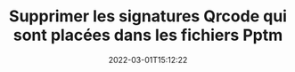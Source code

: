 ---
############################# Static ############################
layout: "auto-gen-signature"
date: 2022-03-01T15:12:22
draft: false
operation: Delete
signaturetype: Qrcode
fileformat: Pptm
productName: .NET
lang: fr
productCode: net
otherformats: pdf doc docx docm dot dotm dotx odt ott rtf xls xlsx xlsm xlsb csv ods ots xltx xltm ppt pptx pps ppsx odp otp potx potm pptm ppsm
breadcrumb: Put Qrcode signature on Pptm for C#

############################# Head ############################
head_title: "Supprimez les signatures Qrcode des fichiers Pptm via C#"
head_description: "La suppression de signatures Qrcode spécifiques à partir de documents Pptm signés peut être effectuée facilement avec un code .NET court."

############################# Header ############################
title: "Supprimer les signatures Qrcode qui sont placées dans les fichiers Pptm"
description: "Supprimez diverses signatures Qrcode des documents Pptm. La suppression des signatures Qrcode nécessite un code C# simple."
bg_image: "https://cms.admin.containerize.com/templates/aspose/App_Themes/V3/images/bg/header1.png"
bg_overlay: false
button:
    enable: true

############################# SubMenu ############################
submenu:
    enable: true

    left:
        img_alt: "GroupDocs.Signature for .NET"
        image: "https://cms.admin.containerize.com/templates/groupdocs/images/product-logos/90x90-noborder/groupdocs-signature-net.png"
        product: "GroupDocs.Signature"
        platform: ".NET"



############################# About ############################
about:
    enable: true
    title: "Obtenir des informations sur les fonctionnalités de l'API GroupDocs.Signature for .NET"
    content: |
        L'API [GroupDocs.Signature for .NET](https://products.groupdocs.com/signature/net/) propose de nombreuses façons de traiter vos documents à l'aide de signatures électroniques. Des signatures numériques telles que des textes, des images, des certificats numériques, des codes-barres, des codes QR, des tampons ou des métadonnées sont disponibles. Les clients ont la possibilité d'ajouter, de supprimer, de mettre à jour, de vérifier ou de rechercher des signatures numériques dans des fichiers PDF, des documents MS Word, des classeurs MS Excel, des présentations MS PowerPoint, des fichiers Adobe Photoshop et divers formats d'image. Un grand nombre de fonctionnalités et de paramètres utiles sont fournis.
    

############################# Steps ############################
steps:
    enable: true
    title_left: "Comment supprimer les signatures Qrcode de votre document Pptm"
    content_left: |
        [GroupDocs.Signature for .NET](https://products.groupdocs.com/signature/net/) fournit une fonctionnalité utile pour effacer les documents Pptm des signatures Qrcode avec quelques lignes de code.
        
        * Tout d'abord, instanciez l'objet Signature passant le chemin d'accès à votre document en tant que paramètre de constructeur.
        * Ensuite, créez un objet de signature approprié et configurez son identifiant unique.
        * Après cela, appelez la méthode Delete en passant l'objet de signature qui doit être supprimé.
        * Enfin, traiter les résultats de l'opération.

    title_right: "System Requirements"
    content_right: |
        GroupDocs.Signature for .NET sont pris en charge sur toutes les principales plates-formes et systèmes d'exploitation. Avant d'exécuter le code ci-dessous, assurez-vous que les prérequis suivants sont installés sur votre système.

        * Systèmes d'exploitation : Microsoft Windows, Linux, MacOS
        * Environnements de développement : Microsoft Visual Studio, Xamarin, MonoDevelop
        * Frameworks: .NET Framework, .NET Standard, .NET Core, Mono
        * Téléchargez la dernière version de GroupDocs.Signature for .NET depuis [Nuget](https://www.nuget.org/packages/groupdocs.signature)
         
    code: |
        ```csharp    
                
        // Set up input Pptm file
        string filePath = "input.pptm";

        // Instantiate Signature for input file
        using (GroupDocs.Signature.Signature signature = new GroupDocs.Signature.Signature(filePath))
        {
                // Id of signature which is supposed to be deleted
                // such Id may be obtained as result of search operation
                string id = "eff64a14-dad9-47b0-88e5-2ee4e3604e71";

                // provide signature features to delete
                // set up particular signature id
                QrCodeSignature signatureToDelete = new QrCodeSignature(id);

                // delete signature
                bool deleteResult = signature.Delete(signatureToDelete);

                // process deletion result
                if (deleteResult)
                {
                    Console.WriteLine("Signature was deleted successfully!");
                }
        }
        ```

############################# Demos ############################
demos:
    enable: true
    title: "Signer avec Qrcode signatures Démo en direct"
    content: |
       Ajoutez dès maintenant diverses signatures électroniques au fichier Pptm en visitant le site Web [GroupDocs.Signature App](https://products.groupdocs.app/signature/family).          

############################# More Formats ############################
more_formats:
    enable: true
    title: "Supprimez vos signatures Qrcode avec C#"
    content: |
        "Suppression des signatures électroniques qui ont été ajoutées à divers formats de documents. Supprimez les signatures rapidement sans code supplémentaire."
    format: 
       
       
back_to_top:
    enable: true
---